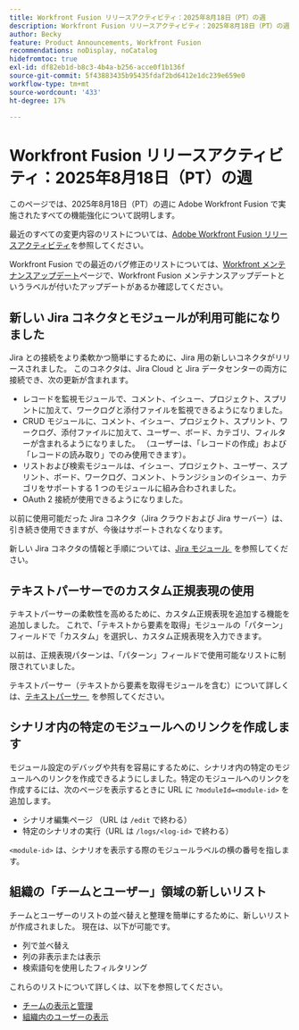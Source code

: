 ```yaml
---
title: Workfront Fusion リリースアクティビティ：2025年8月18日（PT）の週
description: Workfront Fusion リリースアクティビティ：2025年8月18日（PT）の週
author: Becky
feature: Product Announcements, Workfront Fusion
recommendations: noDisplay, noCatalog
hidefromtoc: true
exl-id: df82eb1d-b8c3-4b4a-b256-acce0f1b136f
source-git-commit: 5f43883435b95435fdaf2bd6412e1dc239e659e0
workflow-type: tm+mt
source-wordcount: '433'
ht-degree: 17%

---
```


# Workfront Fusion リリースアクティビティ：2025年8月18日（PT）の週

このページでは、2025年8月18日（PT）の週に Adobe Workfront Fusion で実施されたすべての機能強化について説明します。

最近のすべての変更内容のリストについては、[Adobe Workfront Fusion リリースアクティビティ](/help/workfront-fusion/fusion-product-releases/fusion-release-activity.md)を参照してください。

Workfront Fusion での最近のバグ修正のリストについては、[Workfront メンテナンスアップデート](https://experienceleague.adobe.com/ja/docs/workfront-known-issues/releases/current-updates)ページで、Workfront Fusion メンテナンスアップデートというラベルが付いたアップデートがあるか確認してください。

## 新しい Jira コネクタとモジュールが利用可能になりました

Jira との接続をより柔軟かつ簡単にするために、Jira 用の新しいコネクタがリリースされました。 このコネクタは、Jira Cloud と Jira データセンターの両方に接続でき、次の更新が含まれます。

* レコードを監視モジュールで、コメント、イシュー、プロジェクト、スプリントに加えて、ワークログと添付ファイルを監視できるようになりました。
* CRUD モジュールに、コメント、イシュー、プロジェクト、スプリント、ワークログ、添付ファイルに加えて、ユーザー、ボード、カテゴリ、フィルターが含まれるようになりました。 （ユーザーは、「レコードの作成」および「レコードの読み取り」でのみ使用できます）。
* リストおよび検索モジュールは、イシュー、プロジェクト、ユーザー、スプリント、ボード、ワークログ、コメント、トランジションのイシュー、カテゴリをサポートする 1 つのモジュールに組み合わされました。
* OAuth 2 接続が使用できるようになりました。

以前に使用可能だった Jira コネクタ（Jira クラウドおよび Jira サーバー）は、引き続き使用できますが、今後はサポートされなくなります。

新しい Jira コネクタの情報と手順については、[Jira モジュール &#x200B;](/help/workfront-fusion/references/apps-and-modules/third-party-connectors/jira-modules-new.md) を参照してください。

## テキストパーサーでのカスタム正規表現の使用

テキストパーサーの柔軟性を高めるために、カスタム正規表現を追加する機能を追加しました。 これで、「テキストから要素を取得」モジュールの「パターン」フィールドで「カスタム」を選択し、カスタム正規表現を入力できます。

以前は、正規表現パターンは、「パターン」フィールドで使用可能なリストに制限されていました。

テキストパーサー（テキストから要素を取得モジュールを含む）について詳しくは、[&#x200B; テキストパーサー &#x200B;](/help/workfront-fusion/references/apps-and-modules/tools-and-transformers/text-parser.md) を参照してください。

## シナリオ内の特定のモジュールへのリンクを作成します

モジュール設定のデバッグや共有を容易にするために、シナリオ内の特定のモジュールへのリンクを作成できるようにしました。特定のモジュールへのリンクを作成するには、次のページを表示するときに URL に `?moduleId=<module-id>` を追加します。

* シナリオ編集ページ （URL は `/edit` で終わる）
* 特定のシナリオの実行（URL は `/logs/<log-id>` で終わる）

`<module-id>` は、シナリオを表示する際のモジュールラベルの横の番号を指します。

## 組織の「チームとユーザー」領域の新しいリスト

チームとユーザーのリストの並べ替えと整理を簡単にするために、新しいリストが作成されました。 現在は、以下が可能です。

* 列で並べ替え
* 列の非表示または表示
* 検索語句を使用したフィルタリング

これらのリストについて詳しくは、以下を参照してください。

* [チームの表示と管理](/help/workfront-fusion/set-up-and-manage-workfront-fusion/set-up-and-manage-orgs-and-teams/manage-users-and-teams/view-and-manage-teams.md)
* [組織内のユーザーの表示](/help/workfront-fusion/set-up-and-manage-workfront-fusion/set-up-and-manage-orgs-and-teams/manage-users-and-teams/view-users-in-an-org.md)
